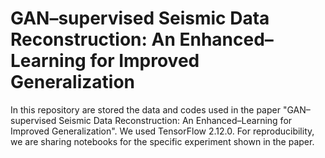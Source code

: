 # GAN–supervised Seismic Data Reconstruction: An Enhanced–Learning for Improved Generalization

In this repository are stored the data and codes used in the paper "GAN–supervised Seismic Data Reconstruction: An Enhanced–Learning for Improved Generalization". We used TensorFlow 2.12.0. For reproducibility, we are sharing notebooks for the specific experiment shown in the paper. 
